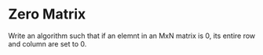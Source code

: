 # Zero Matrix

Write an algorithm such that if an elemnt in an MxN matrix is 0, its entire row and column are set to 0.

